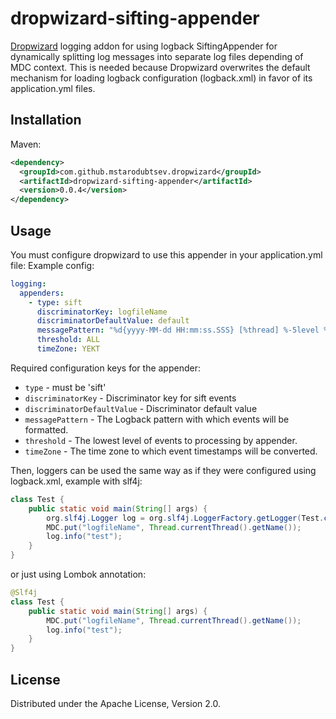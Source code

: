 # dropwizard-sifting-appender

[Dropwizard](http://dropwizard.io/) logging addon for using logback SiftingAppender for dynamically splitting log messages into separate log files depending of MDC context. This is needed because Dropwizard overwrites the default mechanism for loading logback configuration (logback.xml) in favor of its application.yml files.

## Installation
Maven:
```xml
<dependency>
  <groupId>com.github.mstarodubtsev.dropwizard</groupId>
  <artifactId>dropwizard-sifting-appender</artifactId>
  <version>0.0.4</version>
</dependency>
```

## Usage
You must configure dropwizard to use this appender in your application.yml file:
Example config:
```yaml
logging:
  appenders:
    - type: sift
      discriminatorKey: logfileName
      discriminatorDefaultValue: default
      messagePattern: "%d{yyyy-MM-dd HH:mm:ss.SSS} [%thread] %-5level %logger{36}: %msg%n"
      threshold: ALL
      timeZone: YEKT
```

Required configuration keys for the appender:
* `type` - must be 'sift'
* `discriminatorKey` - Discriminator key for sift events
* `discriminatorDefaultValue` - Discriminator default value
* `messagePattern` - The Logback pattern with which events will be formatted.
* `threshold` - The lowest level of events to processing by appender.
* `timeZone` - The time zone to which event timestamps will be converted.


Then, loggers can be used the same way as if they were configured using logback.xml, 
example with slf4j:
```java
class Test {
	public static void main(String[] args) {
		org.slf4j.Logger log = org.slf4j.LoggerFactory.getLogger(Test.class);
		MDC.put("logfileName", Thread.currentThread().getName());
		log.info("test");
	}
}
```

or just using Lombok annotation:
```java
@Slf4j
class Test {
	public static void main(String[] args) {
		MDC.put("logfileName", Thread.currentThread().getName());
		log.info("test");
	}
}
```

## License

Distributed under the Apache License, Version 2.0.
